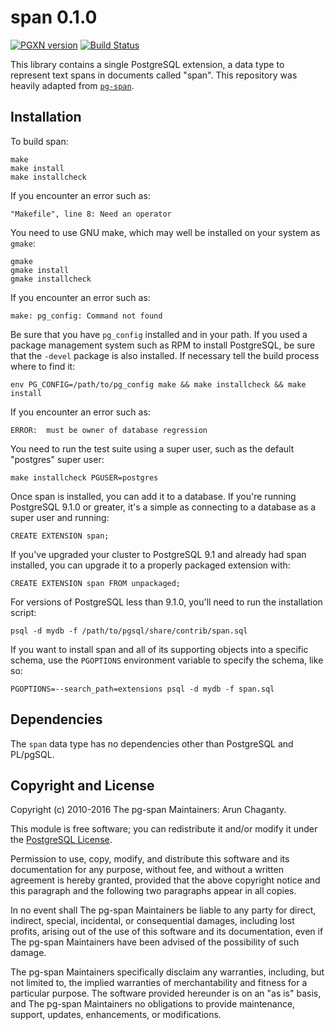 span 0.1.0
=============

[![PGXN version](https://badge.fury.io/pg/span.svg)](https://badge.fury.io/pg/span)
[![Build Status](https://travis-ci.org/theory/pg-span.png)](https://travis-ci.org/arunchaganty/pg-span)

This library contains a single PostgreSQL extension, a data type to represent text spans in documents called
"span". This repository was heavily adapted from [`pg-span`](https://github.com/theory/pg-span/).

Installation
------------

To build span:

    make
    make install
    make installcheck

If you encounter an error such as:

    "Makefile", line 8: Need an operator

You need to use GNU make, which may well be installed on your system as
`gmake`:

    gmake
    gmake install
    gmake installcheck

If you encounter an error such as:

    make: pg_config: Command not found

Be sure that you have `pg_config` installed and in your path. If you used a
package management system such as RPM to install PostgreSQL, be sure that the
`-devel` package is also installed. If necessary tell the build process where
to find it:

    env PG_CONFIG=/path/to/pg_config make && make installcheck && make install

If you encounter an error such as:

    ERROR:  must be owner of database regression

You need to run the test suite using a super user, such as the default
"postgres" super user:

    make installcheck PGUSER=postgres

Once span is installed, you can add it to a database. If you're running
PostgreSQL 9.1.0 or greater, it's a simple as connecting to a database as a
super user and running:

    CREATE EXTENSION span;

If you've upgraded your cluster to PostgreSQL 9.1 and already had span
installed, you can upgrade it to a properly packaged extension with:

    CREATE EXTENSION span FROM unpackaged;

For versions of PostgreSQL less than 9.1.0, you'll need to run the
installation script:

    psql -d mydb -f /path/to/pgsql/share/contrib/span.sql

If you want to install span and all of its supporting objects into a
specific schema, use the `PGOPTIONS` environment variable to specify the
schema, like so:

    PGOPTIONS=--search_path=extensions psql -d mydb -f span.sql

Dependencies
------------
The `span` data type has no dependencies other than PostgreSQL and PL/pgSQL.

Copyright and License
---------------------

Copyright (c) 2010-2016 The pg-span Maintainers: Arun Chaganty.

This module is free software; you can redistribute it and/or modify it under
the [PostgreSQL License](http://www.opensource.org/licenses/postgresql).

Permission to use, copy, modify, and distribute this software and its
documentation for any purpose, without fee, and without a written agreement is
hereby granted, provided that the above copyright notice and this paragraph
and the following two paragraphs appear in all copies.

In no event shall The pg-span Maintainers be liable to any party for direct,
indirect, special, incidental, or consequential damages, including lost
profits, arising out of the use of this software and its documentation, even
if The pg-span Maintainers have been advised of the possibility of such
damage.

The pg-span Maintainers specifically disclaim any warranties, including, but
not limited to, the implied warranties of merchantability and fitness for a
particular purpose. The software provided hereunder is on an "as is" basis,
and The pg-span Maintainers no obligations to provide maintenance, support,
updates, enhancements, or modifications.
